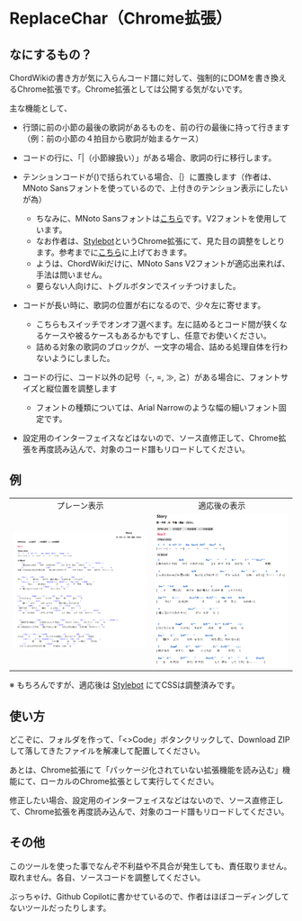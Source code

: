 # ReplaceChar（Chrome拡張）

## なにするもの？

ChordWikiの書き方が気に入らんコード譜に対して、強制的にDOMを書き換えるChrome拡張です。Chrome拡張としては公開する気がないです。

主な機能として、

- 行頭に前の小節の最後の歌詞があるものを、前の行の最後に持って行きます（例：前の小節の４拍目から歌詞が始まるケース）
- コードの行に、「|（小節線扱い）」がある場合、歌詞の行に移行します。
- テンションコードが()で括られている場合、｛｝に置換します（作者は、MNoto Sansフォントを使っているので、上付きのテンション表示にしたいが為）
  - ちなみに、MNoto Sansフォントは[こちら](https://github.com/ykwe/MNoto-Sans-alpha)です。V2フォントを使用しています。
  - なお作者は、[Stylebot](https://chromewebstore.google.com/detail/oiaejidbmkiecgbjeifoejpgmdaleoha?utm_source=item-share-cb)というChrome拡張にて、見た目の調整をしとります。参考までに[こちら](stylebot_backup.json)に上げておきます。
  - ようは、ChordWikiだけに、MNoto Sans V2フォントが適応出来れば、手法は問いません。
  - 要らない人向けに、トグルボタンでスイッチつけました。

- コードが長い時に、歌詞の位置が右になるので、少々左に寄せます。
  - こちらもスイッチでオンオフ選べます。左に詰めるとコード間が狭くなるケースや被るケースもあるかもですし、任意でお使いください。
  - 詰める対象の歌詞のブロックが、一文字の場合、詰める処理自体を行わないようにしました。

- コードの行に、コード以外の記号（-, =, ≫, ≧）がある場合に、フォントサイズと縦位置を調整します
  - フォントの種類については、Arial Narrowのような幅の細いフォント固定です。

- 設定用のインターフェイスなどはないので、ソース直修正して、Chrome拡張を再度読み込んで、対象のコード譜もリロードしてください。

## 例

<table>
  <tr>
    <td align="center">プレーン表示</td>
    <td align="center">適応後の表示</td>
  </tr>
  <tr>
    <td><img src="sample_images/plane.png" alt="プレーン表示" width="400px"></td>
    <td><img src="sample_images/fixed.png" alt="適応後の表示" width="400px"></td>
  </tr>
</table>

※ もちろんですが、適応後は [Stylebot](https://chromewebstore.google.com/detail/oiaejidbmkiecgbjeifoejpgmdaleoha?utm_source=item-share-cb) にてCSSは調整済みです。

## 使い方

どこぞに、フォルダを作って、「<>Code」ボタンクリックして、Download ZIPして落してきたファイルを解凍して配置してください。

あとは、Chrome拡張にて「パッケージ化されていない拡張機能を読み込む」機能にて、ローカルのChrome拡張として実行してください。

修正したい場合、設定用のインターフェイスなどはないので、ソース直修正して、Chrome拡張を再度読み込んで、対象のコード譜もリロードしてください。

## その他

このツールを使った事でなんぞ不利益や不具合が発生しても、責任取りません。取れません。各自、ソースコードを調整してください。

ぶっちゃけ、Github Copilotに書かせているので、作者はほぼコーディングしてないツールだったりします。
